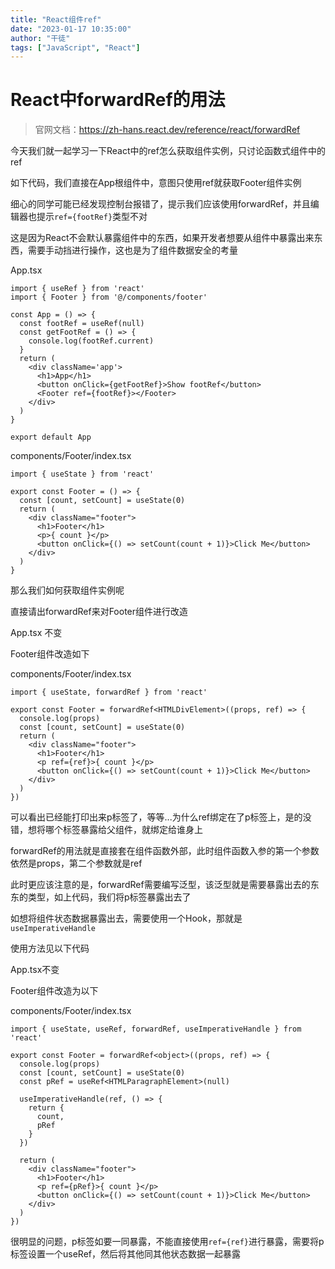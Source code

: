 ```yaml
---
title: "React组件ref"
date: "2023-01-17 10:35:00"
author: "干徒"
tags: ["JavaScript", "React"]
---
```


# React中forwardRef的用法

> 官网文档：https://zh-hans.react.dev/reference/react/forwardRef



今天我们就一起学习一下React中的ref怎么获取组件实例，只讨论函数式组件中的ref

如下代码，我们直接在App根组件中，意图只使用ref就获取Footer组件实例

细心的同学可能已经发现控制台报错了，提示我们应该使用forwardRef，并且编辑器也提示`ref={footRef}`类型不对

这是因为React不会默认暴露组件中的东西，如果开发者想要从组件中暴露出来东西，需要手动挡进行操作，这也是为了组件数据安全的考量

App.tsx

```tsx
import { useRef } from 'react'
import { Footer } from '@/components/footer'

const App = () => {
  const footRef = useRef(null)
  const getFootRef = () => {
    console.log(footRef.current)
  }
  return (
    <div className='app'>
      <h1>App</h1>
      <button onClick={getFootRef}>Show footRef</button>
      <Footer ref={footRef}></Footer>
    </div>
  )
}

export default App
```

components/Footer/index.tsx

```tsx
import { useState } from 'react'

export const Footer = () => {
  const [count, setCount] = useState(0)
  return (
    <div className="footer">
      <h1>Footer</h1>
      <p>{ count }</p>
      <button onClick={() => setCount(count + 1)}>Click Me</button>
    </div>
  )
}
```



那么我们如何获取组件实例呢

直接请出forwardRef来对Footer组件进行改造

App.tsx 不变

Footer组件改造如下

components/Footer/index.tsx

```tsx
import { useState, forwardRef } from 'react'

export const Footer = forwardRef<HTMLDivElement>((props, ref) => {
  console.log(props)
  const [count, setCount] = useState(0)
  return (
    <div className="footer">
      <h1>Footer</h1>
      <p ref={ref}>{ count }</p>
      <button onClick={() => setCount(count + 1)}>Click Me</button>
    </div>
  )
})
```

可以看出已经能打印出来p标签了，等等...为什么ref绑定在了p标签上，是的没错，想将哪个标签暴露给父组件，就绑定给谁身上

forwardRef的用法就是直接套在组件函数外部，此时组件函数入参的第一个参数依然是props，第二个参数就是ref

此时更应该注意的是，forwardRef需要编写泛型，该泛型就是需要暴露出去的东东的类型，如上代码，我们将p标签暴露出去了

如想将组件状态数据暴露出去，需要使用一个Hook，那就是`useImperativeHandle`

使用方法见以下代码

App.tsx不变

Footer组件改造为以下

components/Footer/index.tsx

```tsx
import { useState, useRef, forwardRef, useImperativeHandle } from 'react'

export const Footer = forwardRef<object>((props, ref) => {
  console.log(props)
  const [count, setCount] = useState(0)
  const pRef = useRef<HTMLParagraphElement>(null)

  useImperativeHandle(ref, () => {
    return {
      count,
      pRef
    }
  })

  return (
    <div className="footer">
      <h1>Footer</h1>
      <p ref={pRef}>{ count }</p>
      <button onClick={() => setCount(count + 1)}>Click Me</button>
    </div>
  )
})
```

很明显的问题，p标签如要一同暴露，不能直接使用`ref={ref}`进行暴露，需要将p标签设置一个useRef，然后将其他同其他状态数据一起暴露

